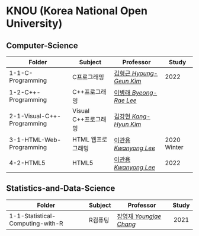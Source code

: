 # KNOU (Korea National Open University)

## Computer-Science
| Folder | Subject | Professor | Study |
| --- | --- | --- | --- |
| 1-1-C-Programming | C프로그래밍 | [김형근 *Hyoung-Geun Kim*](https://cs.knou.ac.kr/~hgrikim) | 2022 |
| 1-2-C++-Programming | C++프로그래밍 | [이병래 *Byeong-Rae Lee*](https://cs.knou.ac.kr/~brlee) |  |
| 2-1-Visual-C++-Programming | Visual C++프로그래밍 | [김강현 *Kang-Hyun Kim*](https://cs.knou.ac.kr/~khkim) |  |
| 3-1-HTML-Web-Programming | HTML 웹프로그래밍 | [이관용 *Kwanyong Lee*](https://cs.knou.ac.kr/~kylee) | 2020 Winter |
| 4-2-HTML5 | HTML5 | [이관용 *Kwanyong Lee*](https://cs.knou.ac.kr/~kylee) | 2022 |

## Statistics-and-Data-Science
| Folder | Subject | Professor | Study |
| --- | --- | --- | :---: |
| 1-1-Statistical-Computing-with-R | R컴퓨팅 | [장영재 *Youngjae Chang*](https://faculty.knou.ac.kr/~yjchang) | 2021 | 
